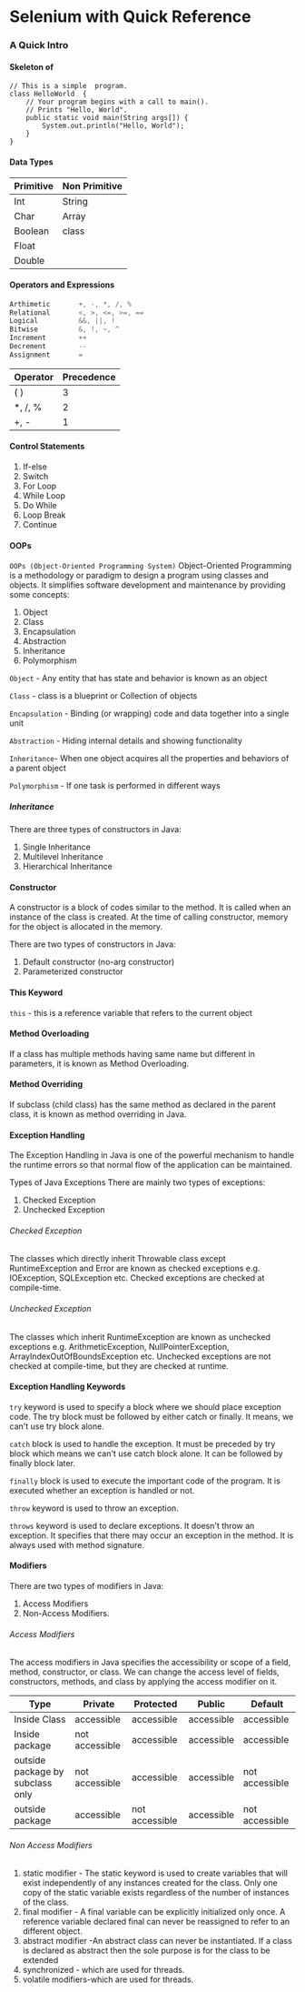 # Selenium with  Quick Reference

### A Quick  Intro ###

#### Skeleton of  ####

```
// This is a simple  program. 
class HelloWorld  { 
	// Your program begins with a call to main(). 
	// Prints "Hello, World".
	public static void main(String args[]) { 
		System.out.println("Hello, World"); 
	} 
} 
```
#### Data Types ####

Primitive | Non Primitive | 
----------| -------------|
Int       | String       | 
Char      | Array        | 
Boolean   | class        | 
Float     |              |  
Double    |              |

#### Operators and Expressions ####

 ```cpp
Arthimetic       +, -, *, /, %
Relational       <, >, <=, >=, == 
Logical          &&, ||, !
Bitwise          &, !, ~, ^
Increment        ++
Decrement        --
Assignment       =

```
Operator | Precedence| 
----------| ---------|
( )       | 3        |
*, /, %   | 2        |
+, -      | 1        |

#### Control Statements ####

 1. If-else 
 2. Switch 
 3. For Loop 
 4. While Loop 
 5. Do While 
 6. Loop Break 
 7. Continue

#### OOPs ####

`OOPs (Object-Oriented Programming System)` Object-Oriented Programming is a methodology or paradigm to design a program using classes and objects. It simplifies software development and maintenance by providing some concepts:

1. Object
2. Class
3. Encapsulation
4. Abstraction
5. Inheritance
6. Polymorphism

`Object` - Any entity that has state and behavior is known as an object

`Class` - class is a  blueprint  or Collection of objects

`Encapsulation` - Binding (or wrapping) code and data together into a single unit

`Abstraction` - Hiding internal details and showing functionality

`Inheritance`- When one object acquires all the properties and behaviors of a parent object

`Polymorphism` - If one task is performed in different ways

##### Inheritance #####
There are three types of constructors in Java:
1. Single Inheritance
2. Multilevel Inheritance
3. Hierarchical Inheritance

#### Constructor ####
A constructor is a block of codes similar to the method. It is called when an instance of the class is created. At the time of calling constructor, memory for the object is allocated in the memory.

There are two types of constructors in Java:
1. Default constructor (no-arg constructor)
2. Parameterized constructor

#### This Keyword ####
`this` - this is a reference variable that refers to the current object

#### Method Overloading  ####
If a class has multiple methods having same name but different in parameters, it is known as Method Overloading.

#### Method Overriding  ####
If subclass (child class) has the same method as declared in the parent class, it is known as method overriding in Java.

#### Exception Handling ####
The Exception Handling in Java is one of the powerful mechanism to handle the runtime errors so that normal flow of the application can be maintained.

Types of Java Exceptions
There are mainly two types of exceptions:
1. Checked Exception
2. Unchecked Exception

###### Checked Exception  ######
The classes which directly inherit Throwable class except RuntimeException and Error are known as checked exceptions e.g. IOException, SQLException etc. Checked exceptions are checked at compile-time.

###### Unchecked Exception  ######
The classes which inherit RuntimeException are known as unchecked exceptions e.g. ArithmeticException, NullPointerException, ArrayIndexOutOfBoundsException etc. Unchecked exceptions are not checked at compile-time, but they are checked at runtime.

#### Exception Handling  Keywords ####

`try` keyword is used to specify a block where we should place exception code. The try block must be followed by either catch or finally. It means, we can't use try block alone.

`catch` block is used to handle the exception. It must be preceded by try block which means we can't use catch block alone. It can be followed by finally block later.

`finally` block is used to execute the important code of the program. It is executed whether an exception is handled or not.

`throw` keyword is used to throw an exception.

`throws` keyword is used to declare exceptions. It doesn't throw an exception. It specifies that there may occur an exception in the method. It is always used with method signature.

#### Modifiers ####
There are two types of modifiers in Java: 
1. Access Modifiers 
2. Non-Access Modifiers.

###### Access Modifiers  ###### 
The access modifiers in Java specifies the accessibility or scope of a field, method, constructor, or class. We can change the access level of fields, constructors, methods, and class by applying the access modifier on it.

Type                 | Private        | Protected      | Public     | Default    |
---------------------|----------------| ---------------|------------|------------|
Inside Class         | accessible     | accessible     | accessible | accessible |
Inside package       | not accessible | accessible     | accessible | accessible |
outside package by subclass only  | not accessible | accessible | accessible | not accessible |
outside package      | accessible     | not accessible | accessible | not accessible |

###### Non Access Modifiers  ###### 
1. static modifier   - The static keyword is used to create variables that will exist independently of any instances created for the class. Only one copy of the static variable exists regardless of the number of instances of the class.
2. final modifier    - A final variable can be explicitly initialized only once. A reference variable declared final can never be reassigned to refer to an different object.
3. abstract modifier -An abstract class can never be instantiated. If a class is declared as abstract then the sole purpose is for the class to be extended
4. synchronized      - which are used for threads.
5. volatile modifiers-which are used for threads.